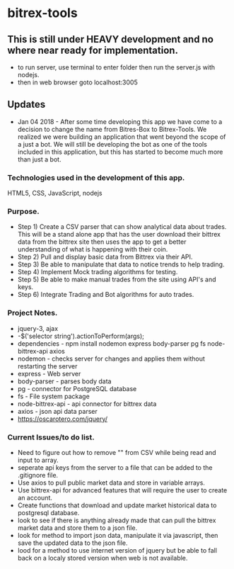 # bitrex-tools

## This is still under HEAVY development and no where near ready for implementation.
- to run server, use terminal to enter folder then run the server.js with nodejs.
- then in web browser goto localhost:3005

## Updates
- Jan 04 2018 - After some time developing this app we have come to a decision to change the name from Bitres-Box to Bitrex-Tools.  We realized we were building an application that went beyond the scope of a just a bot.  We will still be developing the bot as one of the tools included in this application, but this has started to become much more than just a bot.

### Technologies used in the development of this app.
HTML5, CSS, JavaScript, nodejs

### Purpose.
- Step 1) Create a CSV parser that can show analytical data about trades.  This will be a stand alone app that has the user download their bittrex data from the bittrex site then uses the app to get a better understanding of what is happening with their coin.
- Step 2) Pull and display basic data from Bittrex via their API.
- Step 3) Be able to manipulate that data to notice trends to help trading.
- Step 4) Implement Mock trading algorithms for testing.
- Step 5) Be able to make manual trades from the site using API's and keys.
- Step 6) Integrate Trading and Bot algorithms for auto trades.

### Project Notes.
- jquery-3, ajax
- -$('selector string').actionToPerform(args);
- dependencies - npm install nodemon express body-parser pg fs node-bittrex-api axios
- nodemon - checks server for changes and applies them without restarting the server
- express - Web server
- body-parser - parses body data
- pg - connector for PostgreSQL database
- fs - File system package
- node-bittrex-api - api connector for bittrex data
- axios - json api data parser
- https://oscarotero.com/jquery/

### Current Issues/to do list.
- Need to figure out how to remove "" from CSV while being read and input to array.
- seperate api keys from the server to a file that can be added to the .gitignore file.
- Use axios to pull public market data and store in variable arrays.  
- Use bittrex-api for advanced features that will require the user to create an account.
- Create functions that download and update market historical data to postgresql database.
- look to see if there is anything already made that can pull the bittrex market data and store them to a json file.
- look for method to import json data, manipulate it via javascript, then save the updated data to the json file.
- lood for a method to use internet version of jquery but be able to fall back on a localy stored version when web is not available.